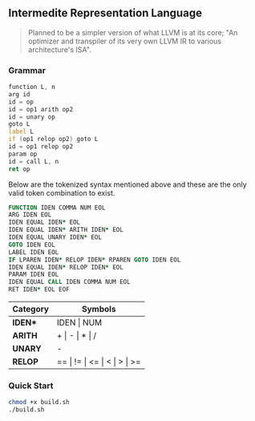 ## Intermedite Representation Language
> Planned to be a simpler version of what LLVM is at its core; "An optimizer and transpiler of its very own LLVM IR to various architecture's ISA".

### Grammar

``` asm
function L, n
arg id
id = op
id = op1 arith op2
id = unary op
goto L
label L
if (op1 relop op2) goto L
id = op1 relop op2
param op
id = call L, n
ret op
```
Below are the tokenized syntax mentioned above and these are the only valid token combination to exist.
``` f90
FUNCTION IDEN COMMA NUM EOL
ARG IDEN EOL
IDEN EQUAL IDEN* EOL
IDEN EQUAL IDEN* ARITH IDEN* EOL
IDEN EQUAL UNARY IDEN* EOL
GOTO IDEN EOL
LABEL IDEN EOL
IF LPAREN IDEN* RELOP IDEN* RPAREN GOTO IDEN EOL
IDEN EQUAL IDEN* RELOP IDEN* EOL
PARAM IDEN EOL
IDEN EQUAL CALL IDEN COMMA NUM EOL
RET IDEN* EOL EOF
```
| **Category** | **Symbols**                  |
|--------------|------------------------------|
| **IDEN\***   | IDEN \| NUM                  |
| **ARITH**    | + \| - \| * \| /             |
| **UNARY**    | -                            |
| **RELOP**    | == \| != \| <= \| < \| > \| >= |

### Quick Start
``` bash
chmod +x build.sh
./build.sh
```
